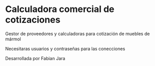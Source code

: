# Calculadora comercial de cotizaciones
Gestor de proveedores y calculadoras para cotización de muebles de mármol

Necesitaras usuarios y contraseñas para las conecciones

Desarrollada por Fabian Jara
